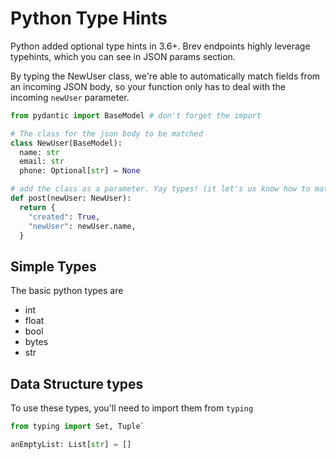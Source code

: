 # Python Type Hints

Python added optional type hints in 3.6+. Brev endpoints highly leverage typehints, which you can see in JSON params section.

By typing the NewUser class, we're able to automatically match fields
from an incoming JSON body, so your function only has to deal with the incoming `newUser` parameter.

```python
from pydantic import BaseModel # don't forget the import

# The class for the json body to be matched
class NewUser(BaseModel):
  name: str
  email: str
  phone: Optional[str] = None

# add the class as a parameter. Yay types! (it let's us know how to match the JSON) :)
def post(newUser: NewUser):
  return {
    "created": True,
    "newUser": newUser.name,
  }
```

## Simple Types

The basic python types are

- int
- float
- bool
- bytes
- str

## Data Structure types

To use these types, you'll need to import them from `typing`

```python
from typing import Set, Tuple`

anEmptyList: List[str] = []

```
